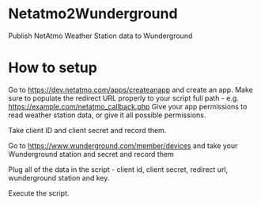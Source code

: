 # Netatmo2Wunderground
Publish NetAtmo Weather Station data to Wunderground

# How to setup
Go to https://dev.netatmo.com/apps/createanapp and create an app.
Make sure to populate the redirect URL properly to your script full path - e.g. https://example.com/netatmo_callback.php
Give your app permissions to read weather station data, or give it all possible permissions.

Take client ID and client secret and record them.

Go to https://www.wunderground.com/member/devices and take your Wunderground station and secret and record them

Plug all of the data in the script - client id, client secret, redirect url, wunderground station and key.

Execute the script.
